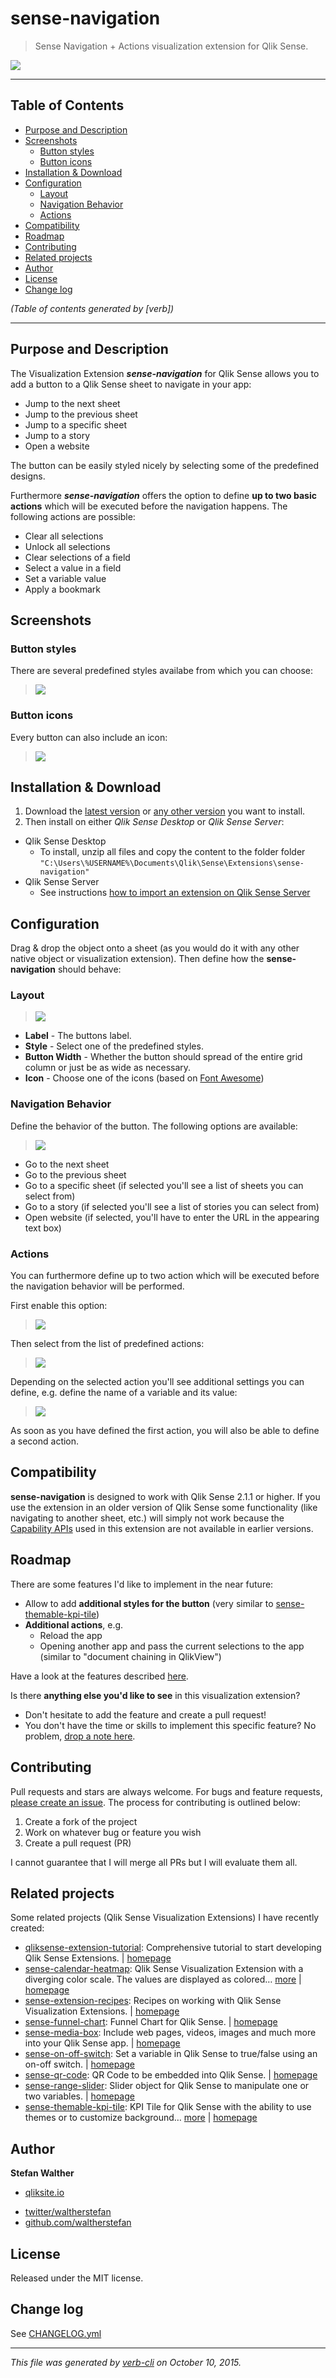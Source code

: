 # sense-navigation

> Sense Navigation + Actions visualization extension for Qlik Sense.

[![](http://serve.mod.bz/branch/)](https://github.com/stefanwalther/sense-navigation)

***

## Table of Contents

<!-- toc -->

* [Purpose and Description](#purpose-and-description)
* [Screenshots](#screenshots)
  - [Button styles](#button-styles)
  - [Button icons](#button-icons)
* [Installation & Download](#installation---download)
* [Configuration](#configuration)
  - [Layout](#layout)
  - [Navigation Behavior](#navigation-behavior)
  - [Actions](#actions)
* [Compatibility](#compatibility)
* [Roadmap](#roadmap)
* [Contributing](#contributing)
* [Related projects](#related-projects)
* [Author](#author)
* [License](#license)
* [Change log](#change-log)

_(Table of contents generated by [verb])_

<!-- tocstop -->

***

## Purpose and Description

The Visualization Extension **_sense-navigation_** for Qlik Sense allows you to add a button to a Qlik Sense sheet to navigate in your app:

* Jump to the next sheet
* Jump to the previous sheet
* Jump to a specific sheet
* Jump to a story
* Open a website

The button can be easily styled nicely by selecting some of the predefined designs.

Furthermore **_sense-navigation_** offers the option to define **up to two basic actions** which will be executed before the navigation happens. The following actions are possible:

* Clear all selections
* Unlock all selections
* Clear selections of a field
* Select a value in a field
* Set a variable value
* Apply a bookmark

## Screenshots

### Button styles

There are several predefined styles availabe from which you can choose:

> [![](https://github.com/stefanwalther/sense-navigation/blob/master/docs/images/sense_navigation_styles.png)](#purpose-and-description)

### Button icons

Every button can also include an icon:

> [![](https://github.com/stefanwalther/sense-navigation/blob/master/docs/images/sense_navigation_button_icons.png)](#screenshots)

## Installation & Download

1. Download the [latest version](https://github.com/stefanwalther/sense-navigation/raw/master/build/sense-navigation_latest.zip) or [any other version](https://github.com/stefanwalther/sense-navigation/tree/master/build) you want to install.
2. Then install on either _Qlik Sense Desktop_ or _Qlik Sense Server_:

* Qlik Sense Desktop
  - To install, unzip all files and copy the content to the folder folder `"C:\Users\%USERNAME%\Documents\Qlik\Sense\Extensions\sense-navigation"`
* Qlik Sense Server
  - See instructions [how to import an extension on Qlik Sense Server](http://help.qlik.com/sense/2.0/en-US/online/#../Subsystems/ManagementConsole/Content/import-extensions.htm)

## Configuration

Drag & drop the object onto a sheet (as you would do it with any other native object or visualization extension).
Then define how the **sense-navigation** should behave:

### Layout

> [![](https://github.com/stefanwalther/sense-navigation/blob/master/docs/images/sense_navigation_props_layout.png)](#button-styles)

* **Label** - The buttons label.
* **Style** - Select one of the predefined styles.
* **Button Width** - Whether the button should spread of the entire grid column or just be as wide as necessary.
* **Icon** - Choose one of the icons (based on [Font Awesome](https://fortawesome.github.io/Font-Awesome/))

### Navigation Behavior

Define the behavior of the button. The following options are available:

> [![](https://github.com/stefanwalther/sense-navigation/blob/master/docs/images/sense_navigation_behavior.png)](#button-icons)

* Go to the next sheet
* Go to the previous sheet
* Go to a specific sheet (if selected you'll see a list of sheets you can select from)
* Go to a story (if selected you'll see a list of stories you can select from)
* Open website (if selected, you'll have to enter the URL in the appearing text box)

### Actions

You can furthermore define up to two action which will be executed before the navigation behavior will be performed.

First enable this option:

> [![](https://github.com/stefanwalther/sense-navigation/blob/master/docs/images/sense_navigation_actions_enable.png)](#installation---download)

Then select from the list of predefined actions:

> [![](https://github.com/stefanwalther/sense-navigation/blob/master/docs/images/sense_navigation_actions.png)](#configuration)

Depending on the selected action you'll see additional settings you can define, e.g. define the name of a variable and its value:

> [![](https://github.com/stefanwalther/sense-navigation/blob/master/docs/images/sense_navigation_actions_settings.png)](#layout)

As soon as you have defined the first action, you will also be able to define a second action.

## Compatibility

**sense-navigation** is designed to work with Qlik Sense 2.1.1 or higher.
If you use the extension in an older version of Qlik Sense some functionality (like navigating to another sheet, etc.) will simply not work because the [Capability APIs](https://help.qlik.com/sense/2.1/en-US/developer/Subsystems/APIs/Content/mashup-api-reference.htm) used in this extension are not available in earlier versions.

## Roadmap

There are some features I'd like to implement in the near future:

* Allow to add **additional styles for the button** (very similar to [sense-themable-kpi-tile](https://github.com/stefanwalther/sense-themable-kpi-tile))
* **Additional actions**, e.g.
  - Reload the app
  - Opening another app and pass the current selections to the app (similar to "document chaining in QlikView")

Have a look at the features described [here](https://github.com/stefanwalther/sense-navigation/milestones).

Is there **anything else you'd like to see** in this visualization extension?

* Don't hesitate to add the feature and create a pull request!
* You don't have the time or skills to implement this specific feature? No problem, [drop a note here](https://github.com/stefanwalther/sense-navigation/issues).

## Contributing

Pull requests and stars are always welcome. For bugs and feature requests, [please create an issue](https://github.com/stefanwalther/sense-navigation/issues).
The process for contributing is outlined below:

1. Create a fork of the project
2. Work on whatever bug or feature you wish
3. Create a pull request (PR)

I cannot guarantee that I will merge all PRs but I will evaluate them all.

## Related projects

Some related projects (Qlik Sense Visualization Extensions) I have recently created:

* [qliksense-extension-tutorial](https://www.npmjs.com/package/qliksense-extension-tutorial): Comprehensive tutorial to start developing Qlik Sense Extensions. | [homepage](https://github.com/stefanwalther/qliksense-extension-tutorial)
* [sense-calendar-heatmap](https://www.npmjs.com/package/sense-calendar-heatmap): Qlik Sense Visualization Extension with a diverging color scale. The values are displayed as colored… [more](https://www.npmjs.com/package/sense-calendar-heatmap) | [homepage](https://github.com/stefanwalther/qsCalendarHeatmap)
* [sense-extension-recipes](https://www.npmjs.com/package/sense-extension-recipes): Recipes on working with Qlik Sense Visualization Extensions. | [homepage](https://github.com/stefanwalther/sense-extension-recipes)
* [sense-funnel-chart](https://www.npmjs.com/package/sense-funnel-chart): Funnel Chart for Qlik Sense. | [homepage](https://github.com/stefanwalther/sense-funnel-chart)
* [sense-media-box](https://www.npmjs.com/package/sense-media-box): Include web pages, videos, images and much more into your Qlik Sense app. | [homepage](https://github.com/stefanwalther/sense-media-box)
* [sense-on-off-switch](https://www.npmjs.com/package/sense-on-off-switch): Set a variable in Qlik Sense to true/false using an on-off switch. | [homepage](https://github.com/stefanwalther/sense-on-off-switch)
* [sense-qr-code](https://www.npmjs.com/package/sense-qr-code): QR Code to be embedded into Qlik Sense. | [homepage](https://github.com/stefanwalther/qsQRCode)
* [sense-range-slider](https://www.npmjs.com/package/sense-range-slider): Slider object for Qlik Sense to manipulate one or two variables. | [homepage](https://github.com/QlikDev/qsRangeSlider)
* [sense-themable-kpi-tile](https://www.npmjs.com/package/sense-themable-kpi-tile): KPI Tile for Qlik Sense with the ability to use themes or to customize background… [more](https://www.npmjs.com/package/sense-themable-kpi-tile) | [homepage](https://github.com/stefanwalther/sense-themable-kpi-tile)

## Author

**Stefan Walther**

+ [qliksite.io](http://qliksite.io)
* [twitter/waltherstefan](http://twitter.com/waltherstefan)
* [github.com/waltherstefan](http://github.com/waltherstefan)

## License

Released under the MIT license.

## Change log

See [CHANGELOG.yml](https://github.com/stefanwalther/sense-navigation/blob/master/CHANGELOG.yml)

***

_This file was generated by [verb-cli](https://github.com/assemble/verb-cli) on October 10, 2015._